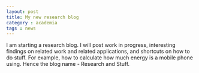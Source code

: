 ```yaml
---
layout: post
title: My new research blog
category : academia
tags : news
---
```

I am starting a research blog. I will post work in progress, interesting findings on related work and related applications, and shortcuts on how to do stuff. For example, how to calculate how much energy is a mobile phone using. Hence the blog name - Research and Stuff. 
